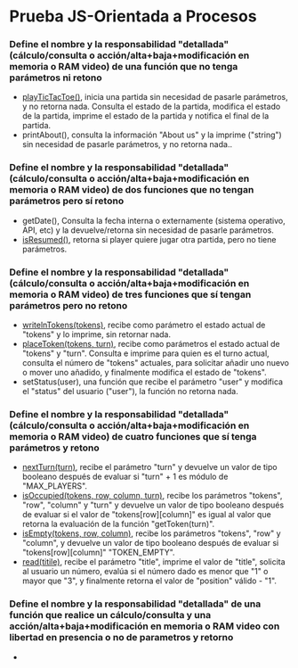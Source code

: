 # Prueba JS-Orientada a Procesos

### Define el nombre y la responsabilidad "detallada" (cálculo/consulta o acción/alta+baja+modificación en memoria o RAM video) de una función que no tenga parámetros ni retono

- [playTicTacToe()](https://github.com/USantaTecla-tech-javascript/game-ticTacToe/blob/master/1-programacionOrientadoProcesos/v0.0/app.js), inicia una partida sin necesidad de pasarle parámetros, y no retorna nada. Consulta el estado de la partida, modifica el estado de la partida, imprime el estado de la partida y notifica el final de la partida.
- printAbout(), consulta la información "About us" y la imprime ("string") sin necesidad de pasarle parámetros, y no retorna nada..

### Define el nombre y la responsabilidad "detallada" (cálculo/consulta o acción/alta+baja+modificación en memoria o RAM video) de dos funciones que no tengan parámetros pero sí retono

- getDate(), Consulta la fecha interna o externamente (sistema operativo, API, etc) y la devuelve/retorna sin necesidad de pasarle parámetros.
- [isResumed()](https://github.com/USantaTecla-tech-javascript/game-ticTacToe/blob/master/1-programacionOrientadoProcesos/v0.0/app.js), retorna si player quiere jugar otra partida, pero no tiene parámetros.

### Define el nombre y la responsabilidad "detallada" (cálculo/consulta o acción/alta+baja+modificación en memoria o RAM video) de tres funciones que sí tengan parámetros pero no retono

- [writelnTokens(tokens)](https://github.com/USantaTecla-tech-javascript/game-ticTacToe/blob/master/1-programacionOrientadoProcesos/v0.0/app.js), recibe como parámetro el estado actual de "tokens" y lo imprime, sin retornar nada.
- [placeToken(tokens, turn)](https://github.com/USantaTecla-tech-javascript/game-ticTacToe/blob/master/1-programacionOrientadoProcesos/v0.0/app.js), recibe como parámetros el estado actual de "tokens" y "turn". Consulta e imprime para quien es el turno actual, consulta el número de "tokens" actuales, para solicitar añadir uno nuevo o mover uno añadido, y finalmente modifica el estado de "tokens".
- setStatus(user), una función que recibe el parámetro "user" y modifica el "status" del usuario ("user"), la función no retorna nada.

### Define el nombre y la responsabilidad "detallada" (cálculo/consulta o acción/alta+baja+modificación en memoria o RAM video) de cuatro funciones que sí tenga parámetros y retono

- [nextTurn(turn)](https://github.com/USantaTecla-tech-javascript/game-ticTacToe/blob/master/1-programacionOrientadoProcesos/v0.0/app.js), recibe el parámetro "turn" y devuelve un valor de tipo booleano después de evaluar si "turn" + 1 es módulo de "MAX_PLAYERS".
- [isOccupied(tokens, row, column, turn)](https://github.com/USantaTecla-tech-javascript/game-ticTacToe/blob/master/1-programacionOrientadoProcesos/v0.0/app.js), recibe los parámetros "tokens", "row", "column" y "turn" y devuelve un valor de tipo booleano después de evaluar si el valor de "tokens\[row][column]" es igual al valor que retorna la evaluación de la función "getToken(turn)".
- [isEmpty(tokens, row, column)](https://github.com/USantaTecla-tech-javascript/game-ticTacToe/blob/master/1-programacionOrientadoProcesos/v0.0/app.js), recibe los parámetros "tokens", "row" y "column", y devuelve un valor de tipo booleano después de evaluar si "tokens\[row][column]" "TOKEN_EMPTY".
- [read(titile)](https://github.com/USantaTecla-tech-javascript/game-ticTacToe/blob/master/1-programacionOrientadoProcesos/v0.0/app.js), recibe el parámetro "title", imprime el valor de "title", solicita al usuario un número, evalúa si el número dado es menor que "1" o mayor que "3", y finalmente retorna el valor de "position" válido - "1".

### Define el nombre y la responsabilidad "detallada" de una función que realice un cálculo/consulta y una acción/alta+baja+modificación en memoria o RAM video con libertad en presencia o no de parametros y retorno
- 